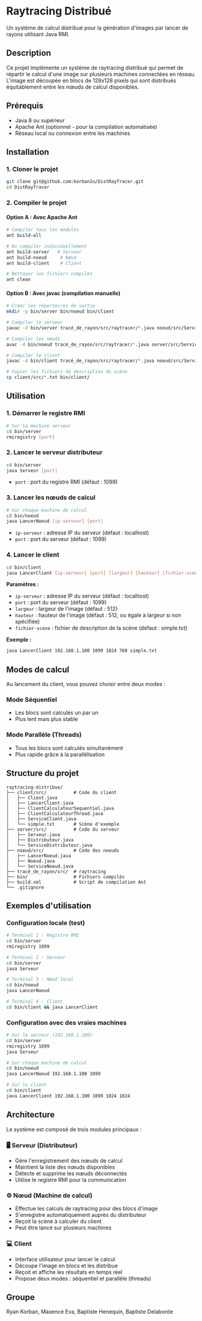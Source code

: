 # Raytracing Distribué

Un système de calcul distribué pour la génération d'images par lancer de rayons utilisant Java RMI.

## Description

Ce projet implémente un système de raytracing distribué qui permet de répartir le calcul d'une image sur plusieurs machines connectées en réseau. L'image est découpée en blocs de 128x128 pixels qui sont distribués équitablement entre les nœuds de calcul disponibles.


## Prérequis

- Java 8 ou supérieur
- Apache Ant (optionnel - pour la compilation automatisée)
- Réseau local ou connexion entre les machines

## Installation

### 1. Cloner le projet
```bash
git clone git@github.com:korban2u/DistRayTracer.git
cd DistRayTracer
```

### 2. Compiler le projet

#### Option A : Avec Apache Ant 
```bash
# Compiler tous les modules
ant build-all

# Ou compiler individuellement
ant build-server   # Serveur
ant build-noeud     # Nœud
ant build-client    # Client

# Nettoyer les fichiers compilés
ant clean
```

#### Option B : Avec javac (compilation manuelle)
```bash
# Créer les répertoires de sortie
mkdir -p bin/server bin/noeud bin/client

# Compiler le serveur
javac -d bin/server tracé_de_rayon/src/raytracer/*.java noeud/src/ServiceNoeud.java client/src/ServiceClient.java server/src/*.java

# Compiler les nœuds
avac -d bin/noeud tracé_de_rayon/src/raytracer/*.java server/src/ServiceDistributeur.java client/src/ServiceClient.java noeud/src/*.java

# Compiler le client
javac -d bin/client tracé_de_rayon/src/raytracer/*.java noeud/src/ServiceNoeud.java server/src/ServiceDistributeur.java client/src/*.java

# Copier les fichiers de description de scène
cp client/src/*.txt bin/client/
```


## Utilisation

### 1. Démarrer le registre RMI
```bash
# Sur la machine serveur
cd bin/server
rmiregistry [port]
```

### 2. Lancer le serveur distributeur
```bash
cd bin/server
java Serveur [port]
```
- `port` : port du registre RMI (défaut : 1099)

### 3. Lancer les nœuds de calcul
```bash
# Sur chaque machine de calcul
cd bin/noeud
java LancerNoeud [ip-serveur] [port]
```
- `ip-serveur` : adresse IP du serveur (défaut : localhost)
- `port` : port du serveur (défaut : 1099)

### 4. Lancer le client
```bash
cd bin/client
java LancerClient [ip-serveur] [port] [largeur] [hauteur] [fichier-scene]
```

**Paramètres :**
- `ip-serveur` : adresse IP du serveur (défaut : localhost)
- `port` : port du serveur (défaut : 1099)
- `largeur` : largeur de l'image (défaut : 512)
- `hauteur` : hauteur de l'image (défaut : 512, ou égale à largeur si non spécifiée)
- `fichier-scene` : fichier de description de la scène (défaut : simple.txt)

**Exemple :**
```bash
java LancerClient 192.168.1.100 1099 1024 768 simple.txt
```

## Modes de calcul

Au lancement du client, vous pouvez choisir entre deux modes :

### Mode Séquentiel
- Les blocs sont calculés un par un
- Plus lent mais plus stable

### Mode Parallèle (Threads)
- Tous les blocs sont calculés simultanément
- Plus rapide grâce à la parallélisation


## Structure du projet

```
raytracing-distribue/
├── client/src/          # Code du client
│   ├── Client.java
│   ├── LancerClient.java
│   ├── ClientCalculateurSequentiel.java
│   ├── ClientCalculateurThread.java
│   ├── ServiceClient.java
│   └── simple.txt       # Scène d'exemple
├── server/src/          # Code du serveur
│   ├── Serveur.java
│   ├── Distributeur.java
│   └── ServiceDistributeur.java
├── noeud/src/           # Code des noeuds
│   ├── LancerNoeud.java
│   ├── Noeud.java
│   └── ServiceNoeud.java
├── tracé_de_rayon/src/  # raytracing
├── bin/                 # Fichiers compilés
├── build.xml            # Script de compilation Ant
└── .gitignore
```


## Exemples d'utilisation

### Configuration locale (test)
```bash
# Terminal 1 : Registre RMI
cd bin/server
rmiregistry 1099

# Terminal 2 : Serveur
cd bin/server
java Serveur

# Terminal 3 : Nœud local
cd bin/noeud
java LancerNoeud

# Terminal 4 : Client
cd bin/client && java LancerClient
```



### Configuration avec des vraies machines
```bash
# Sur le serveur (192.168.1.100)
cd bin/server
rmiregistry 1099
java Serveur

# Sur chaque machine de calcul
cd bin/noeud
java LancerNoeud 192.168.1.100 1099

# Sur le client
cd bin/client
java LancerClient 192.168.1.100 1099 1024 1024
```

## Architecture

Le système est composé de trois modules principaux :

### 🖥️ **Serveur (Distributeur)**
- Gère l'enregistrement des nœuds de calcul
- Maintient la liste des nœuds disponibles
- Détecte et supprime les nœuds déconnectés
- Utilise le registre RMI pour la communication

### ⚙️ **Nœud (Machine de calcul)**
- Effectue les calculs de raytracing pour des blocs d'image
- S'enregistre automatiquement auprès du distributeur
- Reçoit la scène à calculer du client
- Peut être lancé sur plusieurs machines

### 💻 **Client**
- Interface utilisateur pour lancer le calcul
- Découpe l'image en blocs et les distribue
- Reçoit et affiche les résultats en temps réel
- Propose deux modes : séquentiel et parallèle (threads)

## Groupe

Ryan Korban, Maxence Eva, Baptiste Henequin, Baptiste Delaborde
